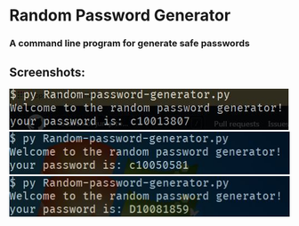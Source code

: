 # Random Password Generator
### A command line program for generate safe passwords

## Screenshots:
![Capture.jpg](https://github.com/TarunavBA/Random-Password-Generator/blob/main/images/Capture.JPG)
![Screenshot](https://github.com/TarunavBA/Random-Password-Generator/blob/main/images/Capture_2.jpg)
![Screenshot](https://github.com/TarunavBA/Random-Password-Generator/blob/main/images/Capture_3.jpg)
